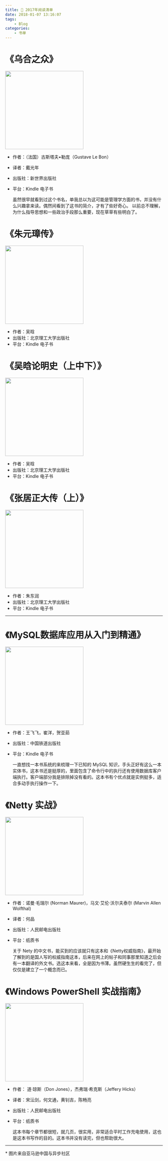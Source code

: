 ```yaml
---
title: 📄 2017年阅读清单
date: 2018-01-07 13:16:07
tags:
    - Blog
categories: 
    - 书单
---
```


# 《乌合之众》

<img src="http://p2desz41n.bkt.clouddn.com/booklist2017all-TheCrowdAStudyOfThePopularMind.jpg" height="250px" />

- 作者：（法国）古斯塔夫•勒庞（Gustave Le Bon） 
- 译者：戴光年
- 出版社：新世界出版社
- 平台：Kindle 电子书

  虽然很早就看到过这个书名，单我总以为这可能是管理学方面的书，并没有什么兴趣拿来读。偶然间看到了这书的简介，才有了些好奇心。
  以前总不理解，为什么指导思想和一些政治手段那么重要，现在草草有些明白了。



# 《朱元璋传》

<img src="http://p2desz41n.bkt.clouddn.com/booklist2017all-ZhuYuanZhangZhuan.jpg" height="250px" />

- 作者：吴晗
- 出版社：北京理工大学出版社
- 平台：Kindle 电子书





# 《吴晗论明史（上中下）》

<img src="http://p2desz41n.bkt.clouddn.com/booklist2017all-WuHanLunMingShi.jpg" height="250px" />

- 作者：吴晗
- 出版社：北京理工大学出版社
- 平台：Kindle 电子书





# 《张居正大传（上）》

<img src="http://p2desz41n.bkt.clouddn.com/booklist2017all-ZhangJuZhengDaZhuan.jpg" height="250px" />

- 作者：朱东润
- 出版社：北京理工大学出版社
- 平台：Kindle 电子书




----

# 《MySQL数据库应用从入门到精通》

<img src="http://p2desz41n.bkt.clouddn.com/booklist2017all-MySQL.jpg" height="250px" />

- 作者：王飞飞，崔洋，贺亚茹

- 出版社：中国铁道出版社

- 平台：Kindle 电子书

  一直想找一本书系统的来梳理一下已知的 MySQL 知识，手头正好有这么一本实体书，这本书还是挺厚的，里面包含了命令行中的执行还有使用数据库客户端执行。客户端部分我是排除掉没有看的。这本书有个优点就是实例挺多，适合多动手执行操作一下。



# 《Netty 实战》

<img src="http://p2desz41n.bkt.clouddn.com/booklist2017all-NettyInAction.jpg" height="250px" />

- 作者：诺曼·毛瑞尔 (Norman Maurer)，马文·艾伦·沃尔夫泰尔 (Marvin Allen Wolfthal)
- 译者：何品
- 出版社：人民邮电出版社
- 平台：纸质书

  关于 Nety 的中文书，能买到的应该就只有这本和《Netty权威指南》，最开始了解到的是国人写的权威指南这本，后来在网上的帖子和同事那里知道之后会有一本翻译的外文书。选这本来看，全是因为书薄。虽然硬生生的看完了，但仅仅是建立了一个概念而已。	



# 《Windows PowerShell 实战指南》

<img src="http://p2desz41n.bkt.clouddn.com/booklist2017all-LearnWindowsPowershellInAMonthOfLunches.jpg" height="250px" />

- 作者： 道·琼斯（Don Jones），杰弗瑞·希克斯（Jeffery Hicks）
- 译者：宋沄剑，何文通，黄钊吉，陈畅亮
- 出版社：人民邮电出版社
- 平台：纸质书

  这本书每个章节都很短，就几页，很实用，非常适合平时工作充电使用，这也是这本书写作的目的。这本书并没有读完，但也帮助很大。


----

\* 图片来自亚马逊中国与异步社区
